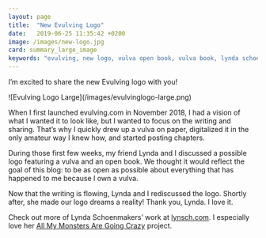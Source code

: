```yaml
---
layout: page
title:  "New Evulving Logo"
date:   2019-06-25 11:35:42 +0200
image: /images/new-logo.jpg
card: summary_large_image
keywords: "evulving, new logo, vulva open book, vulva book, lynda schoenmakers"
---
```

I’m excited to share the new Evulving logo with you!

<div class="image center" markdown="1">
![Evulving Logo Large](/images/evulvinglogo-large.png)
</div>


When I first launched evulving.com in November 2018, I had a vision of what I wanted it to look like, but I wanted to focus on the writing and sharing. That’s why I quickly drew up a vulva on paper, digitalized it in the only amateur way I knew how, and started posting chapters.

During those first few weeks, my friend Lynda and I discussed a possible logo featuring a vulva and an open book. We thought it would reflect the goal of this blog: to be as open as possible about everything that has happened to me because I own a vulva. 

Now that the writing is flowing, Lynda and I rediscussed the logo. Shortly after, she made our logo dreams a reality! Thank you, Lynda. I love it.

Check out more of Lynda Schoenmakers’ work at [lynsch.com](https://lynsch.com/). I especially love her [All My Monsters Are Going Crazy](https://lynsch.com/projects) project. 


